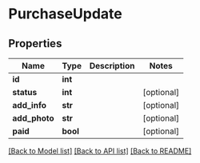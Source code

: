 # PurchaseUpdate

## Properties
Name | Type | Description | Notes
------------ | ------------- | ------------- | -------------
**id** | **int** |  | 
**status** | **int** |  | [optional] 
**add_info** | **str** |  | [optional] 
**add_photo** | **str** |  | [optional] 
**paid** | **bool** |  | [optional] 

[[Back to Model list]](../README.md#documentation-for-models) [[Back to API list]](../README.md#documentation-for-api-endpoints) [[Back to README]](../README.md)

